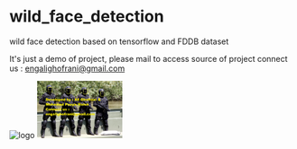 # wild_face_detection
wild face detection based on tensorflow and FDDB dataset

It's just a demo of project, please mail to access source of project
connect us : engalighofrani@gmail.com

<img  src="hhttps://github.com/alighofrani95/wild_face_detection/blob/master/image-170048-galleryV9-hjmg-170048.jpg" alt="logo" style="max-width:30%;"/>

<img  src="https://github.com/alighofrani95/wild_face_detection/blob/master/falcons.jpg" alt="logo" style="max-width:30%;"/>
